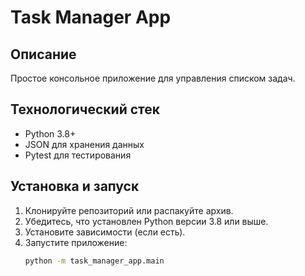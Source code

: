 # Task Manager App

## Описание
Простое консольное приложение для управления списком задач. 

## Технологический стек
- Python 3.8+
- JSON для хранения данных
- Pytest для тестирования

## Установка и запуск
1. Клонируйте репозиторий или распакуйте архив.
2. Убедитесь, что установлен Python версии 3.8 или выше.
3. Установите зависимости (если есть).
4. Запустите приложение:
   ```bash
   python -m task_manager_app.main
